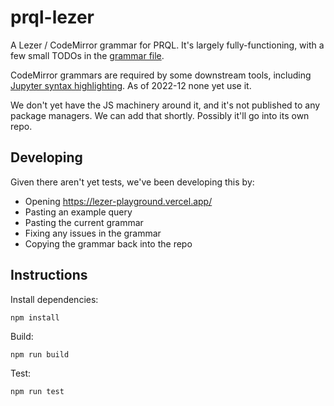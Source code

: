 # prql-lezer

A Lezer / CodeMirror grammar for PRQL. It's largely fully-functioning, with a
few small TODOs in the [grammar file](src/prql.grammar).

CodeMirror grammars are required by some downstream tools, including
[Jupyter syntax highlighting](https://github.com/PRQL/pyprql/issues/45). As of
2022-12 none yet use it.

We don't yet have the JS machinery around it, and it's not published to any
package managers. We can add that shortly. Possibly it'll go into its own repo.

## Developing

Given there aren't yet tests, we've been developing this by:

- Opening <https://lezer-playground.vercel.app/>
- Pasting an example query
- Pasting the current grammar
- Fixing any issues in the grammar
- Copying the grammar back into the repo

## Instructions

Install dependencies:

    npm install

Build:

    npm run build

Test:

    npm run test
